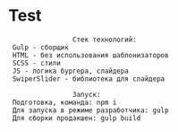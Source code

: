 # Test


                    Стек технологий: 
     Gulp - сборщик
     HTML - без использования шаблонизаторов
     SCSS - стили
     JS - логика бургера, слайдера
     SwiperSlider - библиотека для слайдера

                    Запуск:
     Подготовка, команда: npm i
     Для запуска в режиме разработчика: gulp
     Для сборки продакшен: gulp build


    
